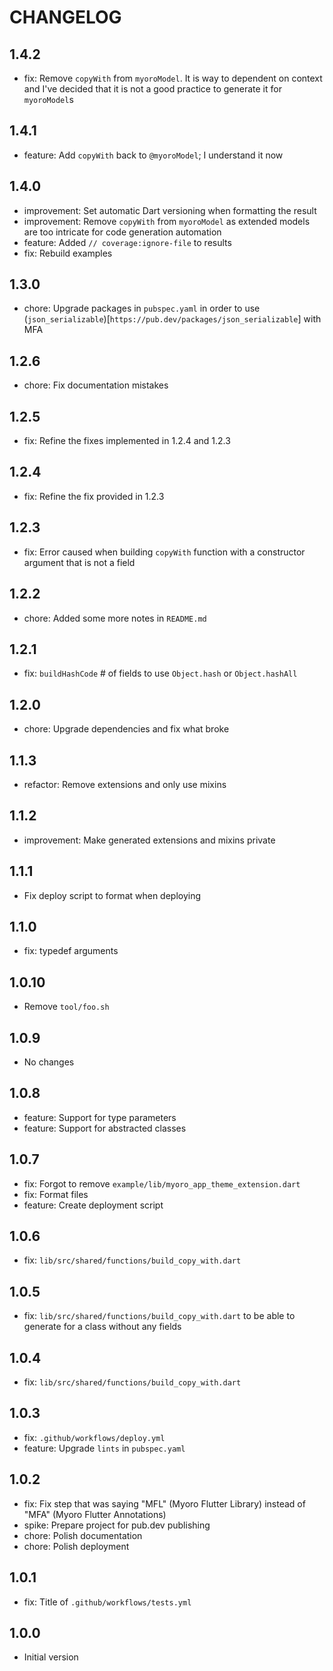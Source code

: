 # CHANGELOG

## 1.4.2

- fix: Remove `copyWith` from `myoroModel`. It is way to dependent on context and I've decided that it is not a good practice to generate it for `myoroModel`s

## 1.4.1

- feature: Add `copyWith` back to `@myoroModel`; I understand it now

## 1.4.0

- improvement: Set automatic Dart versioning when formatting the result
- improvement: Remove `copyWith` from `myoroModel` as extended models are too intricate for code generation automation
- feature: Added `// coverage:ignore-file` to results
- fix: Rebuild examples

## 1.3.0

- chore: Upgrade packages in `pubspec.yaml` in order to use (`json_serializable`)[`https://pub.dev/packages/json_serializable`] with MFA

## 1.2.6

- chore: Fix documentation mistakes

## 1.2.5

- fix: Refine the fixes implemented in 1.2.4 and 1.2.3

## 1.2.4

- fix: Refine the fix provided in 1.2.3

## 1.2.3

- fix: Error caused when building `copyWith` function with a constructor argument that is not a field

## 1.2.2

- chore: Added some more notes in `README.md`

## 1.2.1

- fix: `buildHashCode` # of fields to use `Object.hash` or `Object.hashAll`

## 1.2.0

- chore: Upgrade dependencies and fix what broke

## 1.1.3

- refactor: Remove extensions and only use mixins

## 1.1.2

- improvement: Make generated extensions and mixins private

## 1.1.1

- Fix deploy script to format when deploying

## 1.1.0

- fix: typedef arguments

## 1.0.10

- Remove `tool/foo.sh`

## 1.0.9

- No changes

## 1.0.8

- feature: Support for type parameters
- feature: Support for abstracted classes

## 1.0.7

- fix: Forgot to remove `example/lib/myoro_app_theme_extension.dart`
- fix: Format files
- feature: Create deployment script

## 1.0.6

- fix: `lib/src/shared/functions/build_copy_with.dart`

## 1.0.5

- fix: `lib/src/shared/functions/build_copy_with.dart` to be able to generate for a class without any fields

## 1.0.4

- fix: `lib/src/shared/functions/build_copy_with.dart`

## 1.0.3

- fix: `.github/workflows/deploy.yml`
- feature: Upgrade `lints` in `pubspec.yaml`

## 1.0.2

- fix: Fix step that was saying "MFL" (Myoro Flutter Library) instead of "MFA" (Myoro Flutter Annotations)
- spike: Prepare project for pub.dev publishing
- chore: Polish documentation
- chore: Polish deployment

## 1.0.1

- fix: Title of `.github/workflows/tests.yml`

## 1.0.0

- Initial version
